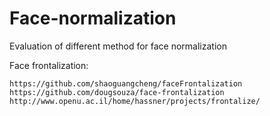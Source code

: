 # Face-normalization
Evaluation of different method for face normalization

Face frontalization:
~~~
https://github.com/shaoguangcheng/faceFrontalization
https://github.com/dougsouza/face-frontalization
http://www.openu.ac.il/home/hassner/projects/frontalize/
~~~
